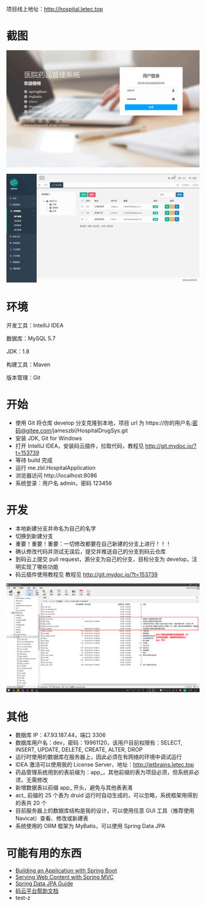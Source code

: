 项目线上地址：http://hospital.letec.top

# 截图

![用户登录](screenshot/login.png)

![后台主页](screenshot/user_man.png)

# 环境


开发工具：IntelliJ IDEA

数据库：MySQL 5.7

JDK：1.8

构建工具：Maven

版本管理：Git

# 开始

- 使用 Git 将仓库 develop 分支克隆到本地，项目 url 为 https://你的用户名:密码@gitee.com/jameszbl/HospitalDrugSys.git
- 安装 JDK, Git for Windows
- 打开 IntelliJ IDEA，安装码云插件，拉取代码，教程见 http://git.mydoc.io/?t=153739
- 等待 build 完成
- 运行 me.zbl.HospitalApplication
- 浏览器访问 http://localhost:8086
- 系统登录：用户名 admin，密码 123456

# 开发

- 本地新建分支并命名为自己的名字
- 切换到新建分支
- 重要！重要！重要：一切修改都要在自己新建的分支上进行！！！
- 确认修改代码并测试无误后，提交并推送自己的分支到码云仓库
- 到码云上提交 pull request，源分支为自己的分支，目标分支为 develop，注明实现了哪些功能
- 码云插件使用教程见 教程见 http://git.mydoc.io/?t=153739

![数据库](screenshot/db.png)


# 其他

- 数据库 IP：47.93.187.44，端口 3306
- 数据库用户名：dev，密码：19961120，该用户目前权限有：SELECT, INSERT, UPDATE, DELETE, CREATE, ALTER, DROP
- 运行时使用的数据库在服务器上，因此必须在有网络的环境中调试运行
- IDEA 激活可以使用我的 License Server，地址：http://jetbrains.letec.top
- 药品管理系统用到的表前缀为：app_，其他前缀的表为项目必须，但系统非必须，无需修改
- 新增数据表以前缀 app_ 开头，避免与其他表表淆
- act_ 前缀的 25 个表为 druid 运行时自动生成的，可以忽略，系统框架用得到的表共 20 个
- 目前服务器上的数据库结构是我的设计，可以使用任意 GUI 工具（推荐使用 Navicat）查看、修改或新建表
- 系统使用的 ORM 框架为 MyBatis，可以使用 Spring Data JPA



# 可能有用的东西

- [Building an Application with Spring Boot](https://spring.io/guides/gs/spring-boot/)
- [Serving Web Content with Spring MVC](https://spring.io/guides/gs/serving-web-content/)
- [Spring Data JPA Guide](https://spring.io/guides/gs/accessing-data-jpa/)
- [码云平台帮助文档](http://git.mydoc.io/)
- test-z